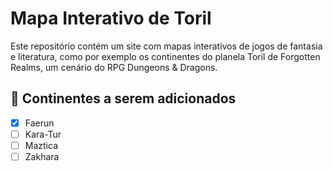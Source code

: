 # Mapa Interativo de Toril

Este repositório contém um site com mapas interativos de jogos de fantasia e literatura, como por exemplo os continentes do planela Toril de Forgotten Realms, um cenário do RPG Dungeons & Dragons.

## 🧭 Continentes a serem adicionados
- [x] Faerun
- [ ] Kara-Tur
- [ ] Maztica
- [ ] Zakhara
